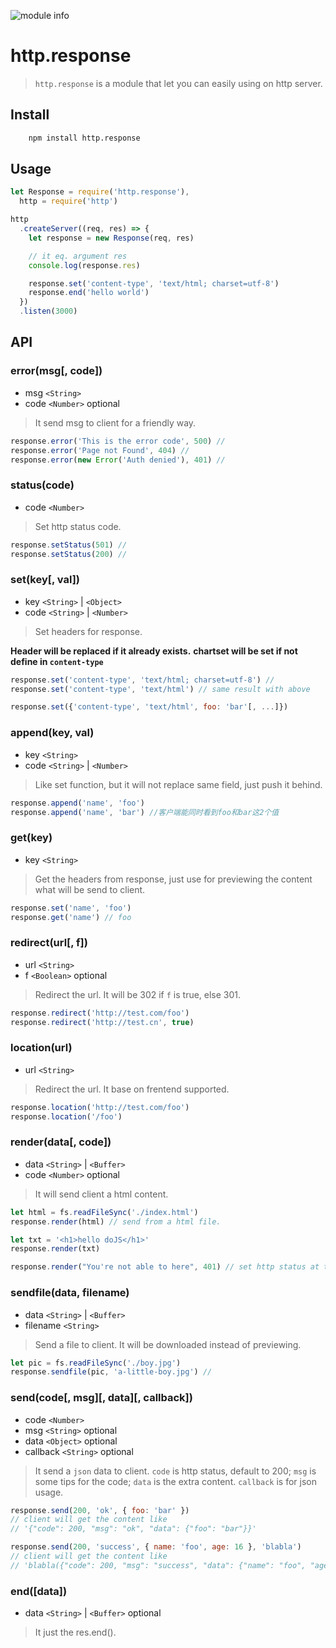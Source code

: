 ![module info](https://nodei.co/npm/http.response.png?downloads=true&downloadRank=true&stars=true)

# http.response

> `http.response` is a module that let you can easily using on http server.

## Install

```bash
    npm install http.response
```

## Usage

```javascript
let Response = require('http.response'),
  http = require('http')

http
  .createServer((req, res) => {
    let response = new Response(req, res)

    // it eq. argument res
    console.log(response.res)

    response.set('content-type', 'text/html; charset=utf-8')
    response.end('hello world')
  })
  .listen(3000)
```

## API

### error(msg[, code])

* msg `<String>`
* code `<Number>` optional

> It send msg to client for a friendly way.

```javascript
response.error('This is the error code', 500) //
response.error('Page not Found', 404) //
response.error(new Error('Auth denied'), 401) //
```

### status(code)

* code `<Number>`

> Set http status code.

```javascript
response.setStatus(501) //
response.setStatus(200) //
```

### set(key[, val])

* key `<String>` | `<Object>`
* code `<String>` | `<Number>`

> Set headers for response.

**Header will be replaced if it already exists.**
**chartset will be set if not define in `content-type`**

```javascript
response.set('content-type', 'text/html; charset=utf-8') //
response.set('content-type', 'text/html') // same result with above

response.set({'content-type', 'text/html', foo: 'bar'[, ...]})
```

### append(key, val)

* key `<String>`
* code `<String>` | `<Number>`

> Like set function, but it will not replace same field, just push it behind.

```javascript
response.append('name', 'foo')
response.append('name', 'bar') //客户端能同时看到foo和bar这2个值
```

### get(key)

* key `<String>`

> Get the headers from response, just use for previewing the content what will be send to client.

```javascript
response.set('name', 'foo')
response.get('name') // foo
```

### redirect(url[, f])

* url `<String>`
* f `<Boolean>` optional

> Redirect the url. It will be 302 if `f` is true, else 301.

```javascript
response.redirect('http://test.com/foo')
response.redirect('http://test.cn', true)
```

### location(url)

* url `<String>`

> Redirect the url. It base on frentend supported.

```javascript
response.location('http://test.com/foo')
response.location('/foo')
```

### render(data[, code])

* data `<String>` | `<Buffer>`
* code `<Number>` optional

> It will send client a html content.

```javascript
let html = fs.readFileSync('./index.html')
response.render(html) // send from a html file.

let txt = '<h1>hello doJS</h1>'
response.render(txt)

response.render("You're not able to here", 401) // set http status at the same time
```

### sendfile(data, filename)

* data `<String>` | `<Buffer>`
* filename `<String>`

> Send a file to client. It will be downloaded instead of previewing.

```javascript
let pic = fs.readFileSync('./boy.jpg')
response.sendfile(pic, 'a-little-boy.jpg') //
```

### send(code[, msg][, data][, callback])

* code `<Number>`
* msg `<String>` optional
* data `<Object>` optional
* callback `<String>` optional

> It send a `json` data to client.
> `code` is http status, default to 200;
> `msg` is some tips for the code;
> `data` is the extra content.
> `callback` is for json usage.

```javascript
response.send(200, 'ok', { foo: 'bar' })
// client will get the content like
// '{"code": 200, "msg": "ok", "data": {"foo": "bar"}}'

response.send(200, 'success', { name: 'foo', age: 16 }, 'blabla')
// client will get the content like
// 'blabla({"code": 200, "msg": "success", "data": {"name": "foo", "age": 16}})'
```

### end([data])

* data `<String>` | `<Buffer>` optional

> It just the res.end().
